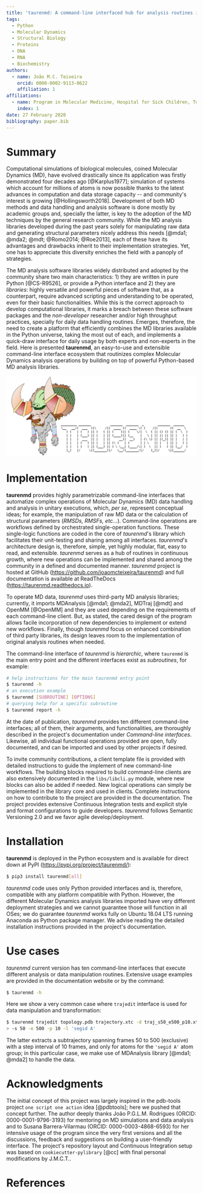 ```yaml
---
title: 'taurenmd: A command-line interfaced hub for analysis routines in Molecular Dynamics.'
tags:
  - Python
  - Molecular Dynamics
  - Structural Biology
  - Proteins
  - DNA
  - RNA
  - Biochemistry
authors:
  - name: João M.C. Teixeira
    orcid: 0000-0002-9113-0622
    affiliation: 1
affiliations:
  - name: Program in Molecular Medicine, Hospital for Sick Children, Toronto, Ontario M5G 0A4, Canada
    index: 1
date: 27 February 2020
bibliography: paper.bib
---
```


# Summary

Computational simulations of biological molecules, coined Molecular Dynamics (MD), have evolved drastically since its application was firstly demonstrated four decades ago [@Karplus1977]; simulation of systems which account for millions of atoms is now possible thanks to the latest advances in computation and data storage capacity -- and community's interest is growing [@Hollingsworth2018]. Development of both MD methods and data handling and analysis software is done mostly by academic groups and, specially the latter, is key to the adoption of the MD techniques by the general research community. While the MD analysis libraries developed during the past years solely for manipulating raw data and generating structural parameters nicely address this needs [@mda1; @mda2; @mdt; @Romo2014; @Roe2013], each of these have its advantages and drawbacks inherit to their implementation strategies. Yet, one has to appreciate this diversity enriches the field with a panoply of strategies.

The MD analysis software libraries widely distributed and adopted by the community share two main characteristics: 1) they are written in pure Python [@CS-R9526], or provide a Python interface and 2) they are *libraries*: highly versatile and powerful pieces of software that, as a counterpart, require advanced scripting and understanding to be operated, even for their basic functionalities. While this is the correct approach to develop computational libraries, it marks a breach between these software packages and the *non-developer* researcher and/or high throughput practices, specially for daily data handling routines. Emerges, therefore, the need to create a platform that efficiently combines the MD libraries available in the Python universe, taking the most out of each, and implements a quick-draw interface for daily usage by both experts and non-experts in the field. Here is presented **taurenmd**, an easy-to-use and extensible command-line interface ecosystem that routinizes complex Molecular Dynamics analysis operations by building on top of powerful Python-based MD analysis libraries.

![taurenmd logo.\label{fig:logo}](../docs/logo/taurenmdlogo_readme.png)

# Implementation

**taurenmd** provides highly parametrizable command-line interfaces that automatize complex operations of Molecular Dynamics (MD) data handling and analysis in unitary executions, which, *per se*, represent conceptual ideas; for example, the manipulation of raw MD data or the calculation of structural parameters (*RMSDs, RMSFs, etc...*). Command-line operations are workflows defined by orchestrated single-operation functions. These single-logic functions are coded in the core of *taurenmd*'s library which facilitates their unit-testing and sharing among all interfaces. *taurenmd*'s architecture design is, therefore, simple, yet highly modular, flat, easy to read, and extensible. *taurenmd* serves as a hub of routines in continuous growth, where new operations can be implemented and shared among the community in a defined and documented manner. *taurenmd* project is hosted at GitHub (https://github.com/joaomcteixeira/taurenmd) and full documentation is available at ReadTheDocs (https://taurenmd.readthedocs.io).

To operate MD data, *taurenmd* uses third-party MD analysis libraries; currently, it imports MDAnalysis [@mda1; @mda2], MDTraj [@mdt] and OpenMM [@OpenMM] and they are used depending on the requirements of each command-line client. But, as stated, the cared design of the program allows facile incorporation of new dependencies to implement or extend new workflows. Finally, though *taurenmd* focus on enhanced combination of third party libraries, its design leaves room to the implementation of original analysis routines when needed.

The command-line interface of *taurenmd* is *hierarchic*, where `taurenmd` is the main entry point and the different interfaces exist as *subroutines*, for example:

```bash
# help instructions for the main taurenmd entry point
$ taurenmd -h
# an execution example
$ taurenmd [SUBROUTINE] [OPTIONS]
# querying help for a specific subroutine
$ taurenmd report -h
```

At the date of publication, *taurenmd* provides ten different command-line interfaces; all of them, their arguments, and functionalities, are thoroughly described in the project's documentation under *Command-line interfaces*. Likewise, all individual functional operations provided are open, fully documented, and can be imported and used by other projects if desired.

To invite community contributions, a client template file is provided with detailed instructions to guide the implement of new command-line workflows. The building blocks required to build command-line clients are also extensively documented in the `libs/libcli.py` module, where new blocks can also be added if needed. New logical operations can simply be implemented in the library core and used in clients. Complete instructions on how to contribute to the project are provided in the documentation. The project provides extensive Continuous Integration tests and explicit style and format configurations to guide developers. *taurenmd* follows Semantic Versioning 2.0 and we favor agile develop/deployment.

# Installation

**taurenmd** is deployed in the Python ecosystem and is available for direct down at PyPI (https://pypi.org/project/taurenmd/):

```bash
$ pip3 install taurenmd[all]
```

*taurenmd* code uses only Python provided interfaces and is, therefore, compatible with any platform compatible with Python. However, the different Molecular Dynamics analysis libraries imported have very different deployment strategies and we cannot guarantee those will function in all OSes; we do guarantee *taurenmd* works fully on Ubuntu 18.04 LTS running Anaconda as Python package manager. We advise reading the detailed installation instructions provided in the project's documentation.

# Use cases

*taurenmd* current version has ten command-line interfaces that execute different analysis or data manipulation routines. Extensive usage examples are provided in the documentation website or by the command:

```bash
$ taurenmd -h
```

Here we show a very common case where `trajedit` interface is used for data manipulation and transformation:

```bash
$ taurenmd trajedit topology.pdb trajectory.xtc -d traj_s50_e500_p10.xtc \
> -s 50 -e 500 -p 10 -l 'segid A'
```

The latter extracts a subtrajectory spanning frames 50 to 500 (exclusive) with a step interval of 10 frames, and only for atoms for the `'segid A'` atom group; in this particular case, we make use of MDAnalysis library [@mda1; @mda2] to handle the data.

# Acknowledgments

The initial concept of this project was largely inspired in the pdb-tools project `one script one action` idea [@pdbtools]; here we pushed that concept further. The author deeply thanks João P.G.L.M. Rodrigues (ORCID: 0000-0001-9796-3193) for mentoring on MD simulations and data analysis and to Susana Barrera-Vilarmau (ORCID: 0000-0003-4868-6593) for her intensive usage of the program since the very first versions and all the discussions, feedback and suggestions on building a user-friendly interface. The project's repository layout and Continuous Integration setup was based on `cookiecutter-pylibrary` [@cc] with final personal modifications by J.M.C.T..

# References
